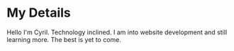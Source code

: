 # My Details
Hello I'm Cyril.
Technology inclined.
I am into website development and still learning more.
The best is yet to come.
 
